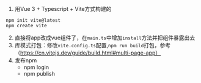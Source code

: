 1. 用Vue 3 + Typescript + Vite方式构建的
```
npm init vite@latest
npm create vite
```
2. 直接将app改成vue组件了，在`main.ts`中增加`install`方法并把组件暴露出去
3. 库模式打包：修改`vite.config.ts`配置,`npm run build`打包，参考（https://cn.vitejs.dev/guide/build.html#multi-page-app）
4. 发布npm
    - npm login
    - npm publish
